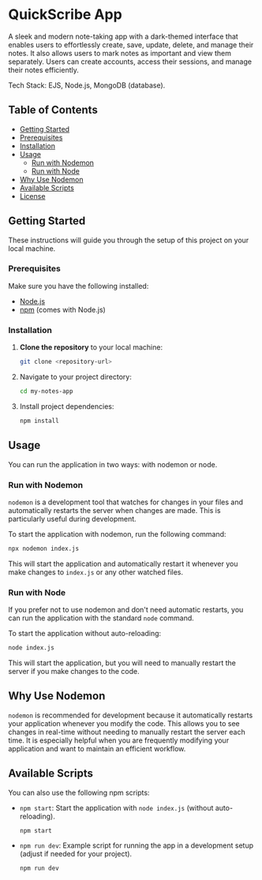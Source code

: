 
# QuickScribe App

A sleek and modern note-taking app with a dark-themed interface that enables users to effortlessly create, save, update, delete, and manage their notes. It also allows users to mark notes as important and view them separately. Users can create accounts, access their sessions, and manage their notes efficiently.

Tech Stack: EJS, Node.js, MongoDB (database).

## Table of Contents

- [Getting Started](#getting-started)
- [Prerequisites](#prerequisites)
- [Installation](#installation)
- [Usage](#usage)
  - [Run with Nodemon](#run-with-nodemon)
  - [Run with Node](#run-with-node)
- [Why Use Nodemon](#why-use-nodemon)
- [Available Scripts](#available-scripts)
- [License](#license)

## Getting Started

These instructions will guide you through the setup of this project on your local machine.

### Prerequisites

Make sure you have the following installed:

- [Node.js](https://nodejs.org/)
- [npm](https://www.npmjs.com/) (comes with Node.js)

### Installation

1. **Clone the repository** to your local machine:

   ```bash
   git clone <repository-url>
   ```

2. Navigate to your project directory:

   ```bash
   cd my-notes-app
   ```

3. Install project dependencies:

   ```bash
   npm install
   ```

## Usage

You can run the application in two ways: with nodemon or node.

### Run with Nodemon

`nodemon` is a development tool that watches for changes in your files and automatically restarts the server when changes are made. This is particularly useful during development.

To start the application with nodemon, run the following command:

```bash
npx nodemon index.js
```

This will start the application and automatically restart it whenever you make changes to `index.js` or any other watched files.

### Run with Node

If you prefer not to use nodemon and don't need automatic restarts, you can run the application with the standard `node` command.

To start the application without auto-reloading:

```bash
node index.js
```

This will start the application, but you will need to manually restart the server if you make changes to the code.

## Why Use Nodemon

`nodemon` is recommended for development because it automatically restarts your application whenever you modify the code. This allows you to see changes in real-time without needing to manually restart the server each time. It is especially helpful when you are frequently modifying your application and want to maintain an efficient workflow.

## Available Scripts

You can also use the following npm scripts:

- `npm start`: Start the application with `node index.js` (without auto-reloading).

  ```bash
  npm start
  ```

- `npm run dev`: Example script for running the app in a development setup (adjust if needed for your project).

  ```bash
  npm run dev
  ```

